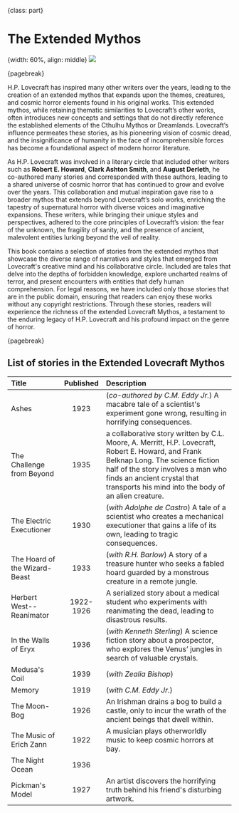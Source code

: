 {class: part}

# The Extended Mythos

{width: 60%, align: middle}
![](lovecraft_extended.png)

{pagebreak}

H.P. Lovecraft has inspired many other writers over the years, leading to the creation of an extended mythos that expands upon the themes,
creatures, and cosmic horror elements found in his original works. This extended mythos, while retaining thematic similarities to Lovecraft’s other
works, often introduces new concepts and settings that do not directly reference the established elements of the Cthulhu Mythos or Dreamlands.
Lovecraft’s influence permeates these stories, as his pioneering vision of cosmic dread, and the insignificance of humanity in the face of
incomprehensible forces has become a foundational aspect of modern horror literature.

As H.P. Lovecraft was involved in a literary circle that included other writers such as __Robert E. Howard__, __Clark Ashton Smith__, and __August
Derleth__, he co-authored many stories and corresponded with these authors, leading to a shared universe of cosmic horror that has continued to grow
and evolve over the years. This collaboration and mutual inspiration gave rise to a broader mythos that extends beyond Lovecraft’s solo works,
enriching the tapestry of supernatural horror with diverse voices and imaginative expansions. These writers, while bringing their unique styles
and perspectives, adhered to the core principles of Lovecraft’s vision: the fear of the unknown, the fragility of sanity, and the presence of
ancient, malevolent entities lurking beyond the veil of reality.

This book contains a selection of stories from the extended mythos that showcase the diverse range of narratives and styles that emerged from
Lovecraft's creative mind and his collaborative circle. Included are tales that delve into the depths of forbidden knowledge, explore uncharted
realms of terror, and present encounters with entities that defy human comprehension. For legal reasons, we have included only those stories that
are in the public domain, ensuring that readers can enjoy these works without any copyright restrictions. Through these stories, readers will
experience the richness of the extended Lovecraft Mythos, a testament to the enduring legacy of H.P. Lovecraft and his profound impact on the genre
of horror.

{pagebreak}

## List of stories in the Extended Lovecraft Mythos

| Title                         | Published | Description                                                                                                                                                                                                                                                       |
|:------------------------------|:---------:|:------------------------------------------------------------------------------------------------------------------------------------------------------------------------------------------------------------------------------------------------------------------|
| Ashes                         |   1923    | (_co-authored by C.M. Eddy Jr._) A macabre tale of a scientist's experiment gone wrong, resulting in horrifying consequences.                                                                                                                                     |
| The Challenge from Beyond     |   1935    | a collaborative story written by C.L. Moore, A. Merritt, H.P. Lovecraft, Robert E. Howard, and Frank Belknap Long. The science fiction half of the story involves a man who finds an ancient crystal that transports his mind into the body of an alien creature. | 
| The Electric Executioner      |   1930    | (_with Adolphe de Castro_) A tale of a scientist who creates a mechanical executioner that gains a life of its own, leading to tragic consequences.                                                                                                               |
| The Hoard of the Wizard-Beast |   1933    | (_with R.H. Barlow_) A story of a treasure hunter who seeks a fabled hoard guarded by a monstrous creature in a remote jungle.                                                                                                                                    |
| Herbert West--Reanimator      | 1922-1926 | A serialized story about a medical student who experiments with reanimating the dead, leading to disastrous results.                                                                                                                                              |
| In the Walls of Eryx          |   1936    | (_with Kenneth Sterling_) A science fiction story about a prospector, who explores the Venus’ jungles in search of valuable crystals.                                                                                                                             |
| Medusa's Coil                 |   1939    | (_with Zealia Bishop_)                                                                                                                                                                                                                                            |
| Memory                        |   1919    | (_with C.M. Eddy Jr._)                                                                                                                                                                                                                                            |
| The Moon-Bog                  |   1926    | An Irishman drains a bog to build a castle, only to incur the wrath of the ancient beings that dwell within.                                                                                                                                                      |
| The Music of Erich Zann       |   1922    | A musician plays otherworldly music to keep cosmic horrors at bay.                                                                                                                                                                                                |
| The Night Ocean               |   1936    |                                                                                                                                                                                                                                                                   |
| Pickman's Model               |   1927    | An artist discovers the horrifying truth behind his friend's disturbing artwork.                                                                                                                                                                                  |


